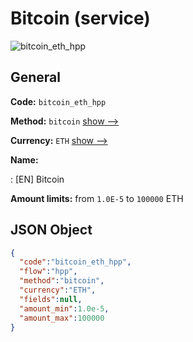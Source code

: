 
# Bitcoin (service) 
![bitcoin_eth_hpp](https://static.openfintech.io/payment_methods/bitcoin_eth_hpp/logo.svg?w=400&c=v0.59.26#w200)  

## General 
 
**Code:** `bitcoin_eth_hpp` 
 
**Method:** `bitcoin` 
 [show -->](/payment-methods/bitcoin/) 
 
**Currency:** `ETH` [show -->](/currencies/ETH/) 
 
**Name:** 
 
:	[EN] Bitcoin 
 
**Amount limits:** from `1.0E-5` to `100000` ETH 

## JSON Object 

```json
{
  "code":"bitcoin_eth_hpp",
  "flow":"hpp",
  "method":"bitcoin",
  "currency":"ETH",
  "fields":null,
  "amount_min":1.0e-5,
  "amount_max":100000
}
```  
